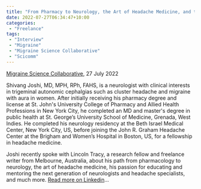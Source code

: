 ```yaml
---
title: "From Pharmacy to Neurology, the Art of Headache Medicine, and the Importance of Mentorship: A Chat with Shivang Joshi"
date: 2022-07-27T06:34:47+10:00
categories:
 - "Freelance"
tags:
 - "Interview"
 - "Migraine"
 - "Migraine Science Collaborative" 
 - "Scicomm"
---
```


<!--more-->

[Migraine Science Collaborative](https://www.migrainecollaborative.org/home), 27 July 2022

Shivang Joshi, MD, MPH, RPh, FAHS, is a neurologist with clinical interests in trigeminal autonomic cephalgias such as cluster headache and migraine with aura in women. After initially receiving his pharmacy degree and license at St. John's University College of Pharmacy and Allied Health Professions in New York City, he completed an MD and master's degree in public health at St. George’s University School of Medicine, Grenada, West Indies. He completed his neurology residency at the Beth Israel Medical Center, New York City, US, before joining the John R. Graham Headache Center at the Brigham and Women’s Hospital in Boston, US, for a fellowship in headache medicine. 

Joshi recently spoke with Lincoln Tracy, a research fellow and freelance writer from Melbourne, Australia, about his path from pharmacology to neurology, the art of headache medicine, his passion for educating and mentoring the next generation of neurologists and headache specialists, and much more. [Read more on Linkedin](https://www.linkedin.com/pulse/from-pharmacy-neurology-art-headache-medicine-/?trackingId=igrsHe3OQZCvUgwDiijtxw%3D%3D)...